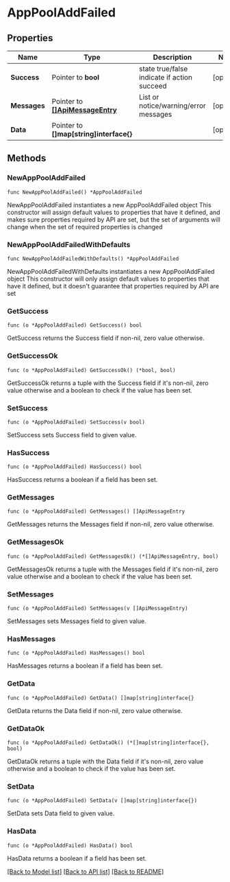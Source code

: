 # AppPoolAddFailed

## Properties

Name | Type | Description | Notes
------------ | ------------- | ------------- | -------------
**Success** | Pointer to **bool** | state true/false indicate if action succeed | [optional] 
**Messages** | Pointer to [**[]ApiMessageEntry**](ApiMessageEntry.md) | List or notice/warning/error messages | [optional] 
**Data** | Pointer to **[]map[string]interface{}** |  | [optional] 

## Methods

### NewAppPoolAddFailed

`func NewAppPoolAddFailed() *AppPoolAddFailed`

NewAppPoolAddFailed instantiates a new AppPoolAddFailed object
This constructor will assign default values to properties that have it defined,
and makes sure properties required by API are set, but the set of arguments
will change when the set of required properties is changed

### NewAppPoolAddFailedWithDefaults

`func NewAppPoolAddFailedWithDefaults() *AppPoolAddFailed`

NewAppPoolAddFailedWithDefaults instantiates a new AppPoolAddFailed object
This constructor will only assign default values to properties that have it defined,
but it doesn't guarantee that properties required by API are set

### GetSuccess

`func (o *AppPoolAddFailed) GetSuccess() bool`

GetSuccess returns the Success field if non-nil, zero value otherwise.

### GetSuccessOk

`func (o *AppPoolAddFailed) GetSuccessOk() (*bool, bool)`

GetSuccessOk returns a tuple with the Success field if it's non-nil, zero value otherwise
and a boolean to check if the value has been set.

### SetSuccess

`func (o *AppPoolAddFailed) SetSuccess(v bool)`

SetSuccess sets Success field to given value.

### HasSuccess

`func (o *AppPoolAddFailed) HasSuccess() bool`

HasSuccess returns a boolean if a field has been set.

### GetMessages

`func (o *AppPoolAddFailed) GetMessages() []ApiMessageEntry`

GetMessages returns the Messages field if non-nil, zero value otherwise.

### GetMessagesOk

`func (o *AppPoolAddFailed) GetMessagesOk() (*[]ApiMessageEntry, bool)`

GetMessagesOk returns a tuple with the Messages field if it's non-nil, zero value otherwise
and a boolean to check if the value has been set.

### SetMessages

`func (o *AppPoolAddFailed) SetMessages(v []ApiMessageEntry)`

SetMessages sets Messages field to given value.

### HasMessages

`func (o *AppPoolAddFailed) HasMessages() bool`

HasMessages returns a boolean if a field has been set.

### GetData

`func (o *AppPoolAddFailed) GetData() []map[string]interface{}`

GetData returns the Data field if non-nil, zero value otherwise.

### GetDataOk

`func (o *AppPoolAddFailed) GetDataOk() (*[]map[string]interface{}, bool)`

GetDataOk returns a tuple with the Data field if it's non-nil, zero value otherwise
and a boolean to check if the value has been set.

### SetData

`func (o *AppPoolAddFailed) SetData(v []map[string]interface{})`

SetData sets Data field to given value.

### HasData

`func (o *AppPoolAddFailed) HasData() bool`

HasData returns a boolean if a field has been set.


[[Back to Model list]](../README.md#documentation-for-models) [[Back to API list]](../README.md#documentation-for-api-endpoints) [[Back to README]](../README.md)


